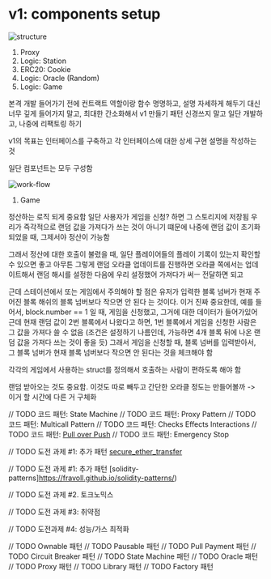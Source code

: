 # v1: components setup

![structure](https://github.com/user-attachments/assets/2ff5a299-9350-4cf4-b59c-4d0f868a034a)

1. Proxy
2. Logic: Station
3. ERC20: Cookie
4. Logic: Oracle (Random)
5. Logic: Game

본격 개발 들어가기 전에 컨트랙트 역할이랑 함수 명명하고, 설명 자세하게 해두기
대신 너무 깊게 들어가지 말고, 최대한 간소화해서 v1 만들기
패턴 신경쓰지 말고 일단 개발하고, 나중에 리팩토링 하기

v1의 목표는 인터페이스를 구축하고
각 인터페이스에 대한 상세 구현 설명을 작성하는 것

일단 컴포넌트는 모두 구성함

![work-flow](https://shorturl.at/9tQy0)

1. Game

정산하는 로직 되게 중요함
일단 사용자가 게임을 신청? 하면 그 스토리지에 저장됨
우리가 즉각적으로 랜덤 값을 가져다가 쓰는 것이 아니기 떄문에
나중에 랜덤 값이 초기화되었을 때, 그제서야 정산이 가능함

그래서 정산에 대한 호출이 불렸을 때,
일단 플레이어들의 플레이 기록이 있는지 확인할 수 있으면 좋고
아무튼 그렇게 랜덤 오라클 업데이트를 진행하면
오라클 쪽에서는 업데이트해서 랜덤 해시를 설정한 다음에
우리 설정했어 가져다가 써ㅡ 전달하면 되고

근데 스테이션에서 또는 게임에서 주의해야 할 점은
유저가 입력한 블록 넘버가 현재 주어진 블록 해쉬의 블록 넘버보다 작으면 안 된다
는 것이다. 이거 진짜 중요한데, 예를 들어서, block.number == 1 일 때, 게임을 신청했고, 그거에 대한 데이터가 들어가있어
근데 현재 랜덤 값이 2번 블록에서 나왔다고 하면, 1번 블록에서 게임을 신청한 사람은 그 값을 가져다 쓸 수 없음 (조건은 설정하기 나름인데, 가능하면 4개 블록 뒤에 나온 랜덤 값을 가져다 쓰는 것이 좋을 듯)
그래서 게임을 신청할 때, 블록 넘버를 입력받아서, 그 블록 넘버가 현재 블록 넘버보다 작으면 안 된다는 것을 체크해야 함

각각의 게임에서 사용하는 struct를 정의해서 호출하는 사람이 편하도록 해야 함

랜덤 받아오는 것도 중요함. 이것도 따로 빼두고
간단한 오라클 정도는 만들어볼까 -> 이거 할 시간에 다른 거 구체화

// TODO 코드 패턴: State Machine
// TODO 코드 패턴: Proxy Pattern
// TODO 코드 패턴: Multicall Pattern
// TODO 코드 패턴: Checks Effects Interactions
// TODO 코드 패턴: [Pull over Push](https://fravoll.github.io/solidity-patterns/pull_over_push.html)
// TODO 코드 패턴: Emergency Stop

// TODO 도전 과제 #1: 추가 패턴 [secure_ether_transfer](https://fravoll.github.io/solidity-patterns/secure_ether_transfer.html)

// TODO 도전 과제 #1: 추가 패턴 [solidity-patterns]https://fravoll.github.io/solidity-patterns/)

// TODO 도전 과제 #2. 토크노믹스

// TODO 도전 과제 #3: 취약점

// TODO 도전과제 #4: 성능/가스 최적화

// TODO Ownable 패턴
// TODO Pausable 패턴
// TODO Pull Payment 패턴
// TODO Circuit Breaker 패턴
// TODO State Machine 패턴
// TODO Oracle 패턴
// TODO Proxy 패턴
// TODO Library 패턴
// TODO Factory 패턴
